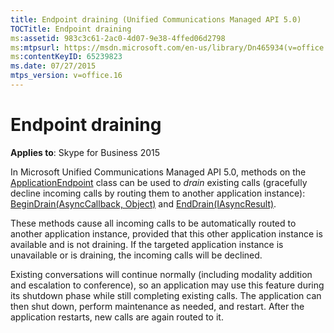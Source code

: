 ```yaml
---
title: Endpoint draining (Unified Communications Managed API 5.0)
TOCTitle: Endpoint draining
ms:assetid: 983c3c61-2ac0-4d07-9e38-4ffed06d2798
ms:mtpsurl: https://msdn.microsoft.com/en-us/library/Dn465934(v=office.16)
ms:contentKeyID: 65239823
ms.date: 07/27/2015
mtps_version: v=office.16
---
```


# Endpoint draining

**Applies to**: Skype for Business 2015

In Microsoft Unified Communications Managed API 5.0, methods on the [ApplicationEndpoint](https://docs.microsoft.com/dotnet/api/microsoft.rtc.collaboration.applicationendpoint?view=ucma-api) class can be used to *drain* existing calls (gracefully decline incoming calls by routing them to another application instance): [BeginDrain(AsyncCallback, Object)](https://docs.microsoft.com/dotnet/api/microsoft.rtc.collaboration.applicationendpoint.begindrain?view=ucma-api) and [EndDrain(IAsyncResult)](https://msdn.microsoft.com/en-us/library/hh383086\(v=office.16\)). 

These methods cause all incoming calls to be automatically routed to another application instance, provided that this other application instance is available and is not draining. If the targeted application instance is unavailable or is draining, the incoming calls will be declined.

Existing conversations will continue normally (including modality addition and escalation to conference), so an application may use this feature during its shutdown phase while still completing existing calls. The application can then shut down, perform maintenance as needed, and restart. After the application restarts, new calls are again routed to it.

